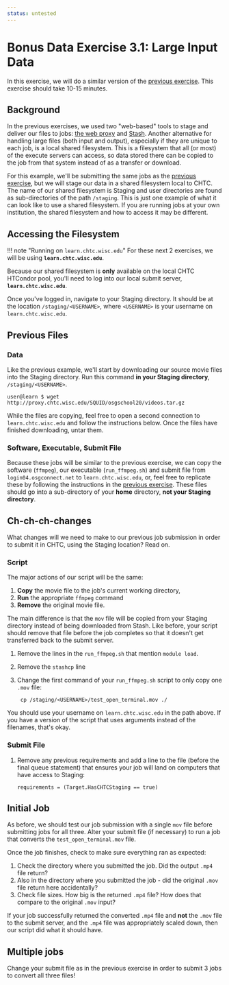 ```yaml
---
status: untested
---
```


Bonus Data Exercise 3.1: Large Input Data
=======================================

In this exercise, we will do a similar version of the [previous exercise](/materials/data/part2-ex3-stashcache-unique.md).
This exercise should take 10-15 minutes.

Background
----------

In the previous exercises, we used two "web-based" tools to stage and deliver our files to jobs:
[the web proxy](/materials/data/part2-ex1-blast-proxy.md)  and [Stash](/materials/data/part2-ex2-stashcache-shared.md).
Another alternative for handling large files (both input and output), especially if they are unique to each job, is a
local shared filesystem.
This is a filesystem that all (or most) of the execute servers can access, so data stored there can be copied to the job
from that system instead of as a transfer or download.

For this example, we'll be submitting the same jobs as the [previous exercise](/materials/data/part2-ex3-stashcache-unique.md),
but we will stage our data in a shared filesystem local to CHTC.
The name of our shared filesystem is Staging and user directories are found as sub-directories  of the path `/staging`.
This is just one example of what it can look like to use a shared filesystem.
If you are running jobs at your own institution, the shared filesystem and how to access it may be different.

Accessing the Filesystem
------------------------

!!! note "Running on `learn.chtc.wisc.edu`"
    For these next 2 exercises, we will be using **`learn.chtc.wisc.edu`**.

Because our shared filesystem is **only** available on the local CHTC HTCondor pool, you'll need to log into our local
submit server, **`learn.chtc.wisc.edu`**.

Once you've logged in, navigate to your Staging directory.
It should be at the location `/staging/<USERNAME>`, where `<USERNAME>` is your username on `learn.chtc.wisc.edu`.

Previous Files
--------------

### Data

Like the previous example, we'll start by downloading our source movie files into the Staging directory.
Run this command **in your Staging directory**, `/staging/<USERNAME>`.

``` console
user@learn $ wget http://proxy.chtc.wisc.edu/SQUID/osgschool20/videos.tar.gz
```

While the files are copying, feel free to open a second connection to `learn.chtc.wisc.edu` and follow the instructions below.
Once the files have finished downloading, untar them.

### Software, Executable, Submit File

Because these jobs will be similar to the previous exercise, we can copy the software (`ffmpeg`), our executable
(`run_ffmpeg.sh`) and submit file from `login04.osgconnect.net` to `learn.chtc.wisc.edu`, or, feel free to replicate
these by following the instructions in the [previous exercise](/materials/data/part2-ex3-stashcache-unique.md).
These files should go into a sub-directory of your **home** directory, **not your Staging directory**.

Ch-ch-ch-changes
----------------

What changes will we need to make to our previous job submission in order to submit it in CHTC, using the Staging
location?
Read on.

### Script

The major actions of our script will be the same:

1. **Copy** the movie file to the job's current working directory,
1. **Run** the appropriate `ffmpeg` command
1. **Remove** the original movie file.

The main difference is that the `mov` file will be copied from  your Staging directory instead of being downloaded from
Stash.
Like before, your script should remove  that file before the job completes so that it doesn't get transferred back to
the submit server.

1. Remove the lines in the `run_ffmpeg.sh` that mention `module load`.

2. Remove the `stashcp` line

3. Change the first command of your `run_ffmpeg.sh` script to only copy one `.mov` file: 

        cp /staging/<USERNAME>/test_open_terminal.mov ./

You should use your username on `learn.chtc.wisc.edu` in the path above.
If you have a version of the script that uses arguments instead of the filenames, that's okay.

### Submit File

1.  Remove any previous requirements and add a line to the file (before the final queue statement) that ensures your job
    will land on computers that have access to Staging: 

        requirements = (Target.HasCHTCStaging == true)

Initial Job
-----------

As before, we should test our job submission with a single `mov` file before submitting jobs for all three.
Alter your submit file (if necessary) to  run a job that converts the `test_open_terminal.mov` file.

Once the job finishes, check to make sure everything ran as expected:

1.  Check the directory where you submitted the job. Did the output `.mp4` file return?
2.  Also in the directory where you submitted the job - did the original `.mov` file return here accidentally?
3.  Check file sizes. How big is the returned `.mp4` file? How does that compare to the original `.mov` input?

If your job successfully returned the converted `.mp4` file and **not** the `.mov` file to the submit server, and the
`.mp4` file was appropriately scaled down, then our script did what it should have.

Multiple jobs
-------------

Change your submit file as in the previous exercise in order to submit 3 jobs to convert all three files!


